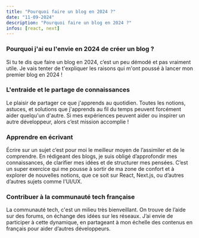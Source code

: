 ```yaml
---
title: "Pourquoi faire un blog en 2024 ?"
date: "11-09-2024"
description: "Pourquoi faire un blog en 2024 ?"
infos: [react, next]
---
```


### Pourquoi j'ai eu l'envie en 2024 de créer un blog ?

Si tu te dis que faire un blog en 2024, c’est un peu démodé et pas vraiment utile. Je vais tenter de t'expliquer les raisons qui m'ont poussé à lancer mon premier blog en 2024 !

### L'entraide et le partage de connaissances

Le plaisir de partager ce que j'apprends au quotidien. Toutes les notions, astuces, et solutions que j'apprends au fil du temps peuvent forcément aider quelqu'un d'autre. Si mes expériences peuvent aider ou inspirer un autre développeur, alors c’est mission accomplie !


### Apprendre en écrivant

Écrire sur un sujet c’est pour moi le meilleur moyen de l’assimiler et de le comprendre. En rédigeant des blogs, je suis obligé d’approfondir mes connaissances, de clarifier mes idées et de structurer mes pensées. C’est un super exercice qui me pousse à sortir de ma zone de confort et à explorer de nouvelles notions, que ce soit sur React, Next.js, ou d’autres d’autres sujets comme l'UI/UX.

### Contribuer à la communauté tech française

La communauté tech, c'est un milieu très bienveillant. On trouve de l’aide sur des forums, on échange des idées sur les réseaux. J’ai envie de participer à cette dynamique, en partageant à mon échelle des contenus en français pour aider d’autres développeurs.
